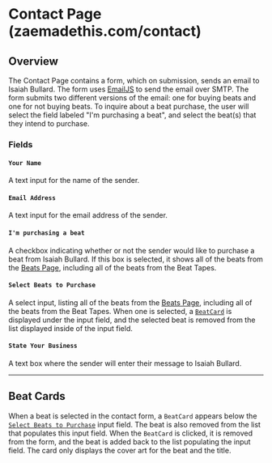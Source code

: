 # Contact Page (zaemadethis.com/contact)

## Overview
The Contact Page contains a form, which on submission, sends an email to Isaiah Bullard. The form uses [EmailJS](https://github.com/isaiah0812/isaiahbullard-website#emailjs) to send the email over SMTP. The form submits two different versions of the email: one for buying beats and one for not buying beats. To inquire about a beat purchase, the user will select the field labeled "I'm purchasing a beat", and select the beat(s) that they intend to purchase.

### Fields
#### `Your Name`
A text input for the name of the sender.

#### `Email Address`
A text input for the email address of the sender.

#### `I'm purchasing a beat`
A checkbox indicating whether or not the sender would like to purchase a beat from Isaiah Bullard. If this box is selected, it shows all of the beats from the [Beats Page](../beats/README.md), including all of the beats from the Beat Tapes.

#### `Select Beats to Purchase`
A select input, listing all of the beats from the [Beats Page](../beats/README.md), including all of the beats from the Beat Tapes. When one is selected, a [`BeatCard`](#beat-cards) is displayed under the input field, and the selected beat is removed from the list displayed inside of the input field.

#### `State Your Business`
A text box where the sender will enter their message to Isaiah Bullard.

---
## Beat Cards
When a beat is selected in the contact form, a `BeatCard` appears below the [`Select Beats to Purchase`](#select-beats-to-purchase) input field. The beat is also removed from the list that populates this input field. When the `BeatCard` is clicked, it is removed from the form, and the beat is added back to the list populating the input field. The card only displays the cover art for the beat and the title.